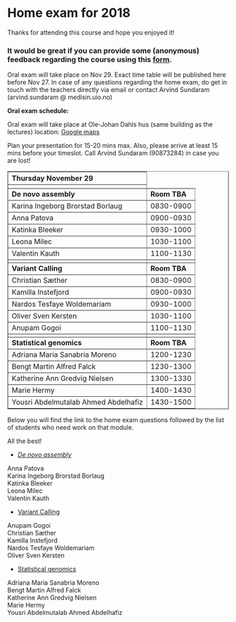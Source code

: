 # Home exam for 2018

Thanks for attending this course and hope you enjoyed it!

### It would be great if you can provide some (anonymous) feedback regarding the course using this [form](https://skjema.uio.no/103611).

Oral exam will take place on Nov 29. Exact time table will be published here before Nov 27.
In case of any questions regarding the home exam, do get in touch with the teachers directly via email or contact Arvind Sundaram (arvind.sundaram @ medisin.uio.no)



**Oral exam schedule:**

Oral exam will take place at Ole-Johan Dahls hus (same building as the lectures) location: <a href='https://goo.gl/maps/b1qoR'>Google maps</a>

Plan your presentation for 15-20 mins max. 
Also, please arrive at least 15 mins before your timeslot. Call Arvind Sundaram (90873284) in case you are lost!


<table border="1">
<thead>
<tr class="header">
<th align="left">Thursday November 29</th>
</tr>
<tr class="header">
<th align="left"></th>
</tr>
</thead>
<tbody>
<tr class="odd">
<td align="left"><strong>De novo assembly</strong></td>
<td align="left"><strong>Room TBA</strong></td>
</tr>
<tr class="even">
<td align="left">Karina Ingeborg Brorstad Borlaug</td>
<td align="left">0830-0900</td>
</tr>
<tr class="even">
<td align="left">Anna Patova</td>
<td align="left">0900-0930</td>
</tr>
<tr class="even">
<td align="left">Katinka Bleeker</td>
<td align="left">0930-1000</td>
</tr>
<tr class="even">
<td align="left">Leona Milec</td>
<td align="left">1030-1100</td>
</tr>
<tr class="even">
<td align="left">Valentin Kauth</td>
<td align="left">1100-1130</td>
</tr>
 
<tr class="even">
<td align="left"></td>
<td align="left"></td>
</tr>

<tr class="odd">
<td align="left"><strong>Variant Calling</strong></td>
<td align="left"><strong>Room TBA</strong></td>
</tr>
<tr class="even">
<td align="left">Christian Sæther</td>
<td align="left">0830-0900</td>
</tr>
<tr class="even">
<td align="left">Kamilla Instefjord</td>
<td align="left">0900-0930</td>
</tr>
<tr class="even">
<td align="left">Nardos Tesfaye Woldemariam</td>
<td align="left">0930-1000</td>
</tr>
<tr class="even">
<td align="left">Oliver Sven Kersten</td>
<td align="left">1030-1100</td>
</tr>
<tr class="even">
<td align="left">Anupam Gogoi</td>
<td align="left">1100-1130</td>
</tr>

<tr class="even">
<td align="left"></td>
<td align="left"></td>
</tr>

<tr class="odd">
<td align="left"><strong>Statistical genomics</strong></td>
<td align="left"><strong>Room TBA</strong></td>
</tr>
<tr class="even">
<td align="left">Adriana Maria Sanabria Moreno</td>
<td align="left">1200-1230</td>
</tr>
<tr class="even">
<td align="left">Bengt Martin Alfred Falck</td>
<td align="left">1230-1300</td>
</tr>
<tr class="even">
<td align="left">Katherine Ann Gredvig Nielsen</td>
<td align="left">1300-1330</td>
</tr>
<tr class="even">
<td align="left">Marie Hermy</td>
<td align="left">1400-1430</td>
</tr>
<tr class="even">
<td align="left">Yousri Abdelmutalab Ahmed Abdelhafiz</td>
<td align="left">1430-1500</td>
</tr>


 </tbody>
</table>
<p><p>
  
 
Below you will find the link to the home exam questions followed by the list of students who need work on that module.

All the best!

* [*De novo assembly*](https://github.com/arvindsundaram/IN-BIOSx000/raw/2018/misc/Denovoassembly_home_exam_2018.pdf)

Anna Patova<br>
Karina Ingeborg Brorstad Borlaug<br>
Katinka Bleeker<br>
Leona Milec<br>
Valentin Kauth<br>

* [Variant Calling](https://github.com/arvindsundaram/IN-BIOSx000/raw/2018/misc/VariantCalling_home_exam_2018.pdf) 

Anupam Gogoi<br>
Christian Sæther<br>
Kamilla Instefjord<br>
Nardos Tesfaye Woldemariam<br>
Oliver Sven Kersten<br>

* [Statistical genomics](https://github.com/arvindsundaram/IN-BIOSx000/raw/2018/misc/StatisticalGenomics_home_exam_2018.pdf)

Adriana Maria	Sanabria Moreno<br>
Bengt Martin Alfred	Falck<br>
Katherine Ann Gredvig	Nielsen<br>
Marie Hermy<br>
Yousri Abdelmutalab Ahmed	Abdelhafiz<br>
